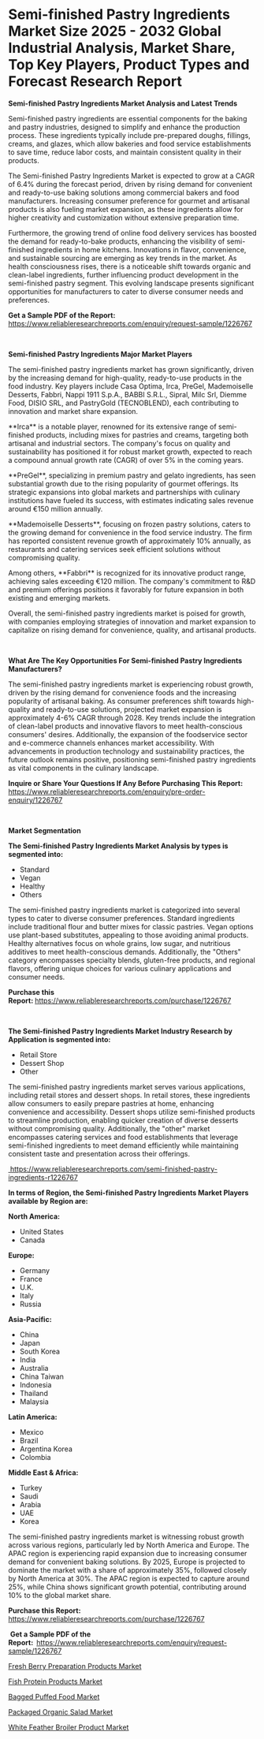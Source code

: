 <p><h1>Semi-finished Pastry Ingredients Market Size 2025 - 2032 Global Industrial Analysis, Market Share, Top Key Players, Product Types and Forecast Research Report</h1></p><p><strong>Semi-finished Pastry Ingredients Market Analysis and Latest Trends</strong></p>
<p><p>Semi-finished pastry ingredients are essential components for the baking and pastry industries, designed to simplify and enhance the production process. These ingredients typically include pre-prepared doughs, fillings, creams, and glazes, which allow bakeries and food service establishments to save time, reduce labor costs, and maintain consistent quality in their products.</p><p>The Semi-finished Pastry Ingredients Market is expected to grow at a CAGR of 6.4% during the forecast period, driven by rising demand for convenient and ready-to-use baking solutions among commercial bakers and food manufacturers. Increasing consumer preference for gourmet and artisanal products is also fueling market expansion, as these ingredients allow for higher creativity and customization without extensive preparation time.</p><p>Furthermore, the growing trend of online food delivery services has boosted the demand for ready-to-bake products, enhancing the visibility of semi-finished ingredients in home kitchens. Innovations in flavor, convenience, and sustainable sourcing are emerging as key trends in the market. As health consciousness rises, there is a noticeable shift towards organic and clean-label ingredients, further influencing product development in the semi-finished pastry segment. This evolving landscape presents significant opportunities for manufacturers to cater to diverse consumer needs and preferences.</p></p>
<p><strong>Get a Sample PDF of the Report:&nbsp;</strong> <a href="https://www.reliableresearchreports.com/enquiry/request-sample/1226767?utm_campaign=7&utm_medium=2&utm_source=Github&utm_content=ia&utm_term=15022025&utm_id=semi-finished-pastry-ingredients">https://www.reliableresearchreports.com/enquiry/request-sample/1226767</a></p>
<p>&nbsp;</p>
<p><strong>Semi-finished Pastry Ingredients Major Market Players</strong></p>
<p><p>The semi-finished pastry ingredients market has grown significantly, driven by the increasing demand for high-quality, ready-to-use products in the food industry. Key players include Casa Optima, Irca, PreGel, Mademoiselle Desserts, Fabbri, Nappi 1911 S.p.A., BABBI S.R.L., Sipral, Milc Srl, Diemme Food, DISIO SRL, and PastryGold (TECNOBLEND), each contributing to innovation and market share expansion.</p><p>**Irca** is a notable player, renowned for its extensive range of semi-finished products, including mixes for pastries and creams, targeting both artisanal and industrial sectors. The company's focus on quality and sustainability has positioned it for robust market growth, expected to reach a compound annual growth rate (CAGR) of over 5% in the coming years.</p><p>**PreGel**, specializing in premium pastry and gelato ingredients, has seen substantial growth due to the rising popularity of gourmet offerings. Its strategic expansions into global markets and partnerships with culinary institutions have fueled its success, with estimates indicating sales revenue around €150 million annually.</p><p>**Mademoiselle Desserts**, focusing on frozen pastry solutions, caters to the growing demand for convenience in the food service industry. The firm has reported consistent revenue growth of approximately 10% annually, as restaurants and catering services seek efficient solutions without compromising quality.</p><p>Among others, **Fabbri** is recognized for its innovative product range, achieving sales exceeding €120 million. The company's commitment to R&D and premium offerings positions it favorably for future expansion in both existing and emerging markets.</p><p>Overall, the semi-finished pastry ingredients market is poised for growth, with companies employing strategies of innovation and market expansion to capitalize on rising demand for convenience, quality, and artisanal products.</p></p>
<p>&nbsp;</p>
<p><strong>What Are The Key Opportunities For Semi-finished Pastry Ingredients Manufacturers?</strong></p>
<p><p>The semi-finished pastry ingredients market is experiencing robust growth, driven by the rising demand for convenience foods and the increasing popularity of artisanal baking. As consumer preferences shift towards high-quality and ready-to-use solutions, projected market expansion is approximately 4-6% CAGR through 2028. Key trends include the integration of clean-label products and innovative flavors to meet health-conscious consumers' desires. Additionally, the expansion of the foodservice sector and e-commerce channels enhances market accessibility. With advancements in production technology and sustainability practices, the future outlook remains positive, positioning semi-finished pastry ingredients as vital components in the culinary landscape.</p></p>
<p><strong>Inquire or Share Your Questions If Any Before Purchasing This Report:</strong> <a href="https://www.reliableresearchreports.com/enquiry/pre-order-enquiry/1226767?utm_campaign=7&utm_medium=2&utm_source=Github&utm_content=ia&utm_term=15022025&utm_id=semi-finished-pastry-ingredients">https://www.reliableresearchreports.com/enquiry/pre-order-enquiry/1226767</a></p>
<p>&nbsp;</p>
<p><strong>Market Segmentation</strong></p>
<p><strong>The Semi-finished Pastry Ingredients Market Analysis by types is segmented into:</strong></p>
<p><ul><li>Standard</li><li>Vegan</li><li>Healthy</li><li>Others</li></ul></p>
<p><p>The semi-finished pastry ingredients market is categorized into several types to cater to diverse consumer preferences. Standard ingredients include traditional flour and butter mixes for classic pastries. Vegan options use plant-based substitutes, appealing to those avoiding animal products. Healthy alternatives focus on whole grains, low sugar, and nutritious additives to meet health-conscious demands. Additionally, the "Others" category encompasses specialty blends, gluten-free products, and regional flavors, offering unique choices for various culinary applications and consumer needs.</p></p>
<p><strong>Purchase this Report:&nbsp;</strong><a href="https://www.reliableresearchreports.com/purchase/1226767?utm_campaign=7&utm_medium=2&utm_source=Github&utm_content=ia&utm_term=15022025&utm_id=semi-finished-pastry-ingredients">https://www.reliableresearchreports.com/purchase/1226767</a></p>
<p>&nbsp;</p>
<p><strong>The Semi-finished Pastry Ingredients Market Industry Research by Application is segmented into:</strong></p>
<p><ul><li>Retail Store</li><li>Dessert Shop</li><li>Other</li></ul></p>
<p><p>The semi-finished pastry ingredients market serves various applications, including retail stores and dessert shops. In retail stores, these ingredients allow consumers to easily prepare pastries at home, enhancing convenience and accessibility. Dessert shops utilize semi-finished products to streamline production, enabling quicker creation of diverse desserts without compromising quality. Additionally, the "other" market encompasses catering services and food establishments that leverage semi-finished ingredients to meet demand efficiently while maintaining consistent taste and presentation across their offerings.</p></p>
<p><a href="https://www.reliableresearchreports.com/semi-finished-pastry-ingredients-r1226767?utm_campaign=7&utm_medium=2&utm_source=Github&utm_content=ia&utm_term=15022025&utm_id=semi-finished-pastry-ingredients">&nbsp;https://www.reliableresearchreports.com/semi-finished-pastry-ingredients-r1226767</a></p>
<p><strong>In terms of Region, the Semi-finished Pastry Ingredients Market Players available by Region are:</strong></p>
<p>
    <p> <strong> North America: </strong>
        <ul>
            <li>United States</li>
            <li>Canada</li>
        </ul>
        </p> 
    <p> <strong> Europe: </strong>
        <ul>
            <li>Germany</li>
            <li>France</li>
            <li>U.K.</li>
            <li>Italy</li>
            <li>Russia</li>
        </ul>
        </p> 
    <p> <strong> Asia-Pacific: </strong>
        <ul>
            <li>China</li>
            <li>Japan</li>
            <li>South Korea</li>
            <li>India</li>
            <li>Australia</li>
            <li>China Taiwan</li>
            <li>Indonesia</li>
            <li>Thailand</li>
            <li>Malaysia</li>
        </ul>
        </p> 
    <p> <strong> Latin America: </strong>
        <ul>
            <li>Mexico</li>
            <li>Brazil</li>
            <li>Argentina Korea</li>
            <li>Colombia</li>
        </ul>
        </p> 
    <p> <strong> Middle East & Africa: </strong>
        <ul>
            <li>Turkey</li>
            <li>Saudi</li>
            <li>Arabia</li>
            <li>UAE</li>
            <li>Korea</li>
        </ul>
    </p>
    </p>
<p><p>The semi-finished pastry ingredients market is witnessing robust growth across various regions, particularly led by North America and Europe. The APAC region is experiencing rapid expansion due to increasing consumer demand for convenient baking solutions. By 2025, Europe is projected to dominate the market with a share of approximately 35%, followed closely by North America at 30%. The APAC region is expected to capture around 25%, while China shows significant growth potential, contributing around 10% to the global market share.</p></p>
<p><strong>Purchase this Report: </strong><a href="https://www.reliableresearchreports.com/purchase/1226767?utm_campaign=7&utm_medium=2&utm_source=Github&utm_content=ia&utm_term=15022025&utm_id=semi-finished-pastry-ingredients">https://www.reliableresearchreports.com/purchase/1226767</a></p>
<p>&nbsp;<strong>Get a Sample PDF of the Report:&nbsp;&nbsp;</strong><a href="https://www.reliableresearchreports.com/enquiry/request-sample/1226767?utm_campaign=7&utm_medium=2&utm_source=Github&utm_content=ia&utm_term=15022025&utm_id=semi-finished-pastry-ingredients">https://www.reliableresearchreports.com/enquiry/request-sample/1226767</a></p>
<p><strong></strong></p>
<p><p><a href="https://github.com/carendesrochers299/Market-Research-Report-List-1/blob/main/fresh-berry-preparation-products-market.md?utm_campaign=7&utm_medium=2&utm_source=Github&utm_content=ia&utm_term=15022025&utm_id=semi-finished-pastry-ingredients">Fresh Berry Preparation Products Market</a></p><p><a href="https://github.com/alanepetevi/Market-Research-Report-List-1/blob/main/fish-protein-products-market.md?utm_campaign=7&utm_medium=2&utm_source=Github&utm_content=ia&utm_term=15022025&utm_id=semi-finished-pastry-ingredients">Fish Protein Products Market</a></p><p><a href="https://github.com/hannajuana198484/Market-Research-Report-List-1/blob/main/bagged-puffed-food-market.md?utm_campaign=7&utm_medium=2&utm_source=Github&utm_content=ia&utm_term=15022025&utm_id=semi-finished-pastry-ingredients">Bagged Puffed Food Market</a></p><p><a href="https://github.com/zitanebeibit9/Market-Research-Report-List-1/blob/main/packaged-organic-salad-market.md?utm_campaign=7&utm_medium=2&utm_source=Github&utm_content=ia&utm_term=15022025&utm_id=semi-finished-pastry-ingredients">Packaged Organic Salad Market</a></p><p><a href="https://github.com/loppibsr/Market-Research-Report-List-1/blob/main/white-feather-broiler-product-market.md?utm_campaign=7&utm_medium=2&utm_source=Github&utm_content=ia&utm_term=15022025&utm_id=semi-finished-pastry-ingredients">White Feather Broiler Product Market</a></p></p>